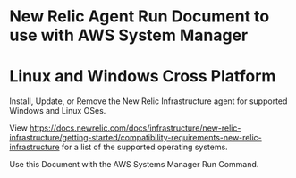 # New Relic Agent Run Document to use with AWS System Manager
# Linux and Windows Cross Platform

Install, Update, or Remove the New Relic Infrastructure agent for supported Windows and Linux OSes.

View https://docs.newrelic.com/docs/infrastructure/new-relic-infrastructure/getting-started/compatibility-requirements-new-relic-infrastructure for a list of the supported operating systems.

Use this Document with the AWS Systems Manager Run Command.
